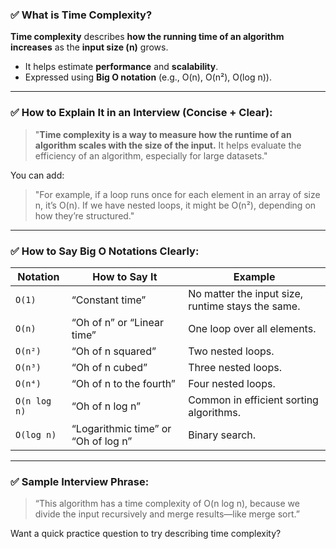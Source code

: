 ### ✅ What is **Time Complexity**?

**Time complexity** describes **how the running time of an algorithm increases** as the **input size (n)** grows.

- It helps estimate **performance** and **scalability**.
- Expressed using **Big O notation** (e.g., O(n), O(n²), O(log n)).

---

### ✅ How to Explain It in an Interview (Concise + Clear):

> "**Time complexity is a way to measure how the runtime of an algorithm scales with the size of the input.** It helps evaluate the efficiency of an algorithm, especially for large datasets."

You can add:

> "For example, if a loop runs once for each element in an array of size n, it’s O(n). If we have nested loops, it might be O(n²), depending on how they’re structured."

---

### ✅ How to Say Big O Notations Clearly:

| Notation     | How to Say It                       | Example                                           |
| ------------ | ----------------------------------- | ------------------------------------------------- |
| `O(1)`       | “Constant time”                     | No matter the input size, runtime stays the same. |
| `O(n)`       | “Oh of n” or “Linear time”          | One loop over all elements.                       |
| `O(n²)`      | “Oh of n squared”                   | Two nested loops.                                 |
| `O(n³)`      | “Oh of n cubed”                     | Three nested loops.                               |
| `O(n⁴)`      | “Oh of n to the fourth”             | Four nested loops.                                |
| `O(n log n)` | “Oh of n log n”                     | Common in efficient sorting algorithms.           |
| `O(log n)`   | “Logarithmic time” or “Oh of log n” | Binary search.                                    |

---

### ✅ Sample Interview Phrase:

> “This algorithm has a time complexity of O(n log n), because we divide the input recursively and merge results—like merge sort.”

Want a quick practice question to try describing time complexity?
